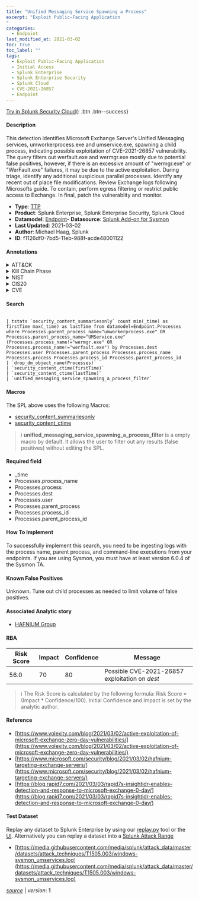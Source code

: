 ```yaml
---
title: "Unified Messaging Service Spawning a Process"
excerpt: "Exploit Public-Facing Application
"
categories:
  - Endpoint
last_modified_at: 2021-03-02
toc: true
toc_label: ""
tags:
  - Exploit Public-Facing Application
  - Initial Access
  - Splunk Enterprise
  - Splunk Enterprise Security
  - Splunk Cloud
  - CVE-2021-26857
  - Endpoint
---
```




[Try in Splunk Security Cloud](https://www.splunk.com/en_us/products/cyber-security.html){: .btn .btn--success}

#### Description

This detection identifies Microsoft Exchange Server's Unified Messaging services, umworkerprocess.exe and umservice.exe, spawning a child process, indicating possible exploitation of CVE-2021-26857 vulnerability. The query filters out werfault.exe and wermgr.exe mostly due to potential false positives, however, if there is an excessive amount of "wermgr.exe" or "WerFault.exe" failures, it may be due to the active exploitation. During triage, identify any additional suspicious parallel processes. Identify any recent out of place file modifications. Review Exchange logs following Microsofts guide. To contain, perform egress filtering or restrict public access to Exchange. In final, patch the vulnerablity and monitor.

- **Type**: [TTP](https://github.com/splunk/security_content/wiki/Detection-Analytic-Types)
- **Product**: Splunk Enterprise, Splunk Enterprise Security, Splunk Cloud
- **Datamodel**: [Endpoint](https://docs.splunk.com/Documentation/CIM/latest/User/Endpoint)- **Datasource**: [Splunk Add-on for Sysmon](https://splunkbase.splunk.com/app/5709)
- **Last Updated**: 2021-03-02
- **Author**: Michael Haag, Splunk
- **ID**: f1126df0-7bd5-11eb-988f-acde48001122


#### Annotations

<details>
  <summary>ATT&CK</summary>

<div markdown="1">


| ID             | Technique        |  Tactic             |
| -------------- | ---------------- |-------------------- |
| [T1190](https://attack.mitre.org/techniques/T1190/) | Exploit Public-Facing Application | Initial Access |

</div>
</details>


<details>
  <summary>Kill Chain Phase</summary>

<div markdown="1">

* Exploitation


</div>
</details>


<details>
  <summary>NIST</summary>

<div markdown="1">



</div>
</details>

<details>
  <summary>CIS20</summary>

<div markdown="1">



</div>
</details>

<details>
  <summary>CVE</summary>

<div markdown="1">
| ID          | Summary | [CVSS](https://nvd.nist.gov/vuln-metrics/cvss) |
| ----------- | ----------- | -------------- |
| [CVE-2021-26857](https://nvd.nist.gov/vuln/detail/CVE-2021-26857) | Microsoft Exchange Server Remote Code Execution Vulnerability This CVE ID is unique from CVE-2021-26412, CVE-2021-26854, CVE-2021-26855, CVE-2021-26858, CVE-2021-27065, CVE-2021-27078. | 6.8 |



</div>
</details>

#### Search 

```

| tstats `security_content_summariesonly` count min(_time) as firstTime max(_time) as lastTime from datamodel=Endpoint.Processes where Processes.parent_process_name="umworkerprocess.exe" OR Processes.parent_process_name="UMService.exe" (Processes.process_name!="wermgr.exe" OR Processes.process_name!="werfault.exe") by Processes.dest Processes.user Processes.parent_process Processes.process_name Processes.process Processes.process_id Processes.parent_process_id 
| `drop_dm_object_name(Processes)` 
| `security_content_ctime(firstTime)` 
| `security_content_ctime(lastTime)` 
| `unified_messaging_service_spawning_a_process_filter`
```

#### Macros
The SPL above uses the following Macros:
* [security_content_summariesonly](https://github.com/splunk/security_content/blob/develop/macros/security_content_summariesonly.yml)
* [security_content_ctime](https://github.com/splunk/security_content/blob/develop/macros/security_content_ctime.yml)

> :information_source:
> **unified_messaging_service_spawning_a_process_filter** is a empty macro by default. It allows the user to filter out any results (false positives) without editing the SPL.

#### Required field
* _time
* Processes.process_name
* Processes.process
* Processes.dest
* Processes.user
* Processes.parent_process
* Processes.process_id
* Processes.parent_process_id


#### How To Implement
To successfully implement this search, you need to be ingesting logs with the process name, parent process, and command-line executions from your endpoints. If you are using Sysmon, you must have at least version 6.0.4 of the Sysmon TA.

#### Known False Positives
Unknown. Tune out child processes as needed to limit volume of false positives.

#### Associated Analytic story
* [HAFNIUM Group](/stories/hafnium_group)




#### RBA

| Risk Score  | Impact      | Confidence   | Message      |
| ----------- | ----------- |--------------|--------------|
| 56.0 | 70 | 80 | Possible CVE-2021-26857 exploitation on $dest$ |


> :information_source:
> The Risk Score is calculated by the following formula: Risk Score = (Impact * Confidence/100). Initial Confidence and Impact is set by the analytic author. 

#### Reference

* [https://www.volexity.com/blog/2021/03/02/active-exploitation-of-microsoft-exchange-zero-day-vulnerabilities/](https://www.volexity.com/blog/2021/03/02/active-exploitation-of-microsoft-exchange-zero-day-vulnerabilities/)
* [https://www.microsoft.com/security/blog/2021/03/02/hafnium-targeting-exchange-servers/](https://www.microsoft.com/security/blog/2021/03/02/hafnium-targeting-exchange-servers/)
* [https://blog.rapid7.com/2021/03/03/rapid7s-insightidr-enables-detection-and-response-to-microsoft-exchange-0-day/](https://blog.rapid7.com/2021/03/03/rapid7s-insightidr-enables-detection-and-response-to-microsoft-exchange-0-day/)



#### Test Dataset
Replay any dataset to Splunk Enterprise by using our [replay.py](https://github.com/splunk/attack_data#using-replaypy) tool or the [UI](https://github.com/splunk/attack_data#using-ui).
Alternatively you can replay a dataset into a [Splunk Attack Range](https://github.com/splunk/attack_range#replay-dumps-into-attack-range-splunk-server)


* [https://media.githubusercontent.com/media/splunk/attack_data/master/datasets/attack_techniques/T1505.003/windows-sysmon_umservices.log](https://media.githubusercontent.com/media/splunk/attack_data/master/datasets/attack_techniques/T1505.003/windows-sysmon_umservices.log)



[*source*](https://github.com/splunk/security_content/tree/develop/detections/endpoint/unified_messaging_service_spawning_a_process.yml) \| *version*: **1**